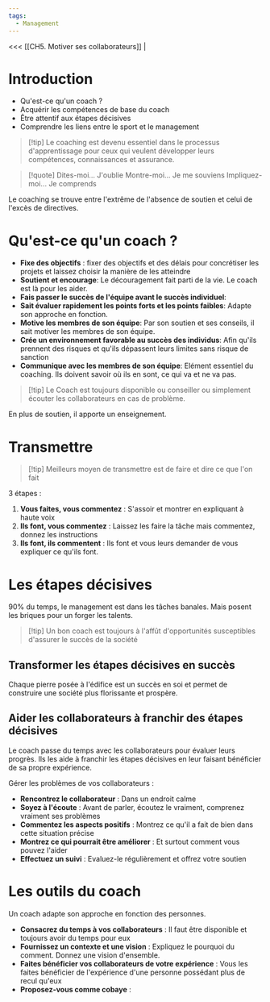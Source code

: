 ```yaml
---
tags:
  - Management
---
```

<<< [[CH5. Motiver ses collaborateurs]] |

# Introduction
- Qu'est-ce qu'un coach ?
- Acquérir les compétences de base du coach
- Être attentif aux étapes décisives
- Comprendre les liens entre le sport et le management
> [!tip] Le coaching est devenu essentiel dans le processus d'apprentissage pour ceux qui veulent développer leurs compétences, connaissances et assurance.

> [!quote] 
> Dites-moi... J'oublie
> Montre-moi... Je me souviens
> Impliquez-moi... Je comprends

Le coaching se trouve entre l'extrême de l'absence de soutien et celui de l'excès de directives.

# Qu'est-ce qu'un coach ?
- **Fixe des objectifs** : fixer des objectifs et des délais pour concrétiser les projets et laissez choisir la manière de les atteindre
- **Soutient et encourage**: Le découragement fait parti de la vie. Le coach est là pour les aider.
- **Fais passer le succès de l'équipe avant le succès individuel**: 
- **Sait évaluer rapidement les points forts et les points faibles**: Adapte son approche en fonction.
- **Motive les membres de son équipe**: Par son soutien et ses conseils, il sait motiver les membres de son équipe.
- **Crée un environnement favorable au succès des individus**: Afin qu'ils prennent des risques et qu'ils dépassent leurs limites sans risque de sanction
- **Communique avec les membres de son équipe**: Elément essentiel du coaching. Ils doivent savoir où ils en sont, ce qui va et ne va pas.

>[!tip] Le Coach est toujours disponible ou conseiller ou simplement écouter les collaborateurs en cas de problème.

En plus de soutien, il apporte un enseignement.
# Transmettre

>[!tip] Meilleurs moyen de transmettre est de faire et dire ce que l'on fait

3 étapes :
1. **Vous faites, vous commentez** : S'assoir et montrer en expliquant à haute voix
2. **Ils font, vous commentez** : Laissez les faire la tâche mais commentez, donnez les instructions
3. **Ils font, ils commentent** : Ils font et vous leurs demander de vous expliquer ce qu'ils font.


# Les étapes décisives

90% du temps, le management est dans les tâches banales. Mais posent les briques pour un forger les talents.

> [!tip] Un bon coach est toujours à l'affût d'opportunités susceptibles d'assurer le succès de la société

## Transformer les étapes décisives en succès
Chaque pierre posée à l'édifice est un succès en soi et permet de construire une société plus florissante et prospère.

## Aider les collaborateurs à franchir des étapes décisives
Le coach passe du temps avec les collaborateurs pour évaluer leurs progrès. Ils les aide à franchir les étapes décisives en leur faisant bénéficier de sa propre expérience.

Gérer les problèmes de vos collaborateurs : 
- **Rencontrez le collaborateur** : Dans un endroit calme
- **Soyez à l'écoute** : Avant de parler, écoutez le vraiment, comprenez vraiment ses problèmes
- **Commentez les aspects positifs** : Montrez ce qu'il a fait de bien dans cette situation précise
- **Montrez ce qui pourrait être améliorer** : Et surtout comment vous pouvez l'aider
- **Effectuez un suivi** : Evaluez-le régulièrement et offrez votre soutien
# Les outils du coach
Un coach adapte son approche en fonction des personnes.

- **Consacrez du temps à vos collaborateurs** : Il faut être disponible et toujours avoir du temps pour eux
- **Fournissez un contexte et une vision** : Expliquez le pourquoi du comment. Donnez une vision d'ensemble.
- **Faites bénéficier vos collaborateurs de votre expérience** : Vous les faites bénéficier de l'expérience d'une personne possédant plus de recul qu'eux
- **Proposez-vous comme cobaye** : 